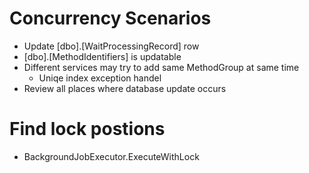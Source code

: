﻿# Concurrency Scenarios
* Update [dbo].[WaitProcessingRecord] row
* [dbo].[MethodIdentifiers] is updatable
* Different services may try to add same MethodGroup at same time 
	* Uniqe index exception handel
* Review all places where database update occurs

# Find lock postions
* BackgroundJobExecutor.ExecuteWithLock